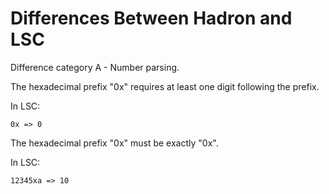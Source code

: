 Differences Between Hadron and LSC
==================================

Difference category A - Number parsing.

<DIFFA1>

The hexadecimal prefix "0x" requires at least one digit following the prefix.

In LSC:

```
0x => 0
```

<DIFFA2>

The hexadecimal prefix "0x" must be exactly "0x".

In LSC:

```
12345xa => 10
```

